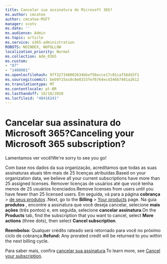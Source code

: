 ```yaml
---
title: Cancelar sua assinatura do Microsoft 365?
ms.author: cmcatee
author: cmcatee-MSFT
manager: scotv
ms.date: ''
ms.audience: Admin
ms.topic: article
ms.service: o365-administration
ROBOTS: NOINDEX, NOFOLLOW
localization_priority: Normal
ms.collection: Adm_O365
ms.custom:
- "87"
- "1400001"
ms.openlocfilehash: 9ff327348002634bbef56ecce17c01caf58dd3f1
ms.sourcegitcommit: beb9715ac0c8e8333fef6764ecd346b7401a2612
ms.translationtype: MT
ms.contentlocale: pt-BR
ms.lasthandoff: 10/10/2020
ms.locfileid: "48416241"
---
```

# <a name="canceling-your-microsoft-365-subscription"></a><span data-ttu-id="38195-102">Cancelar sua assinatura do Microsoft 365?</span><span class="sxs-lookup"><span data-stu-id="38195-102">Canceling your Microsoft 365 subscription?</span></span>

<span data-ttu-id="38195-103">Lamentamos ver você!</span><span class="sxs-lookup"><span data-stu-id="38195-103">We're sorry to see you go!</span></span>
  
<span data-ttu-id="38195-104">Com base nos dados da sua organização, acreditamos que todas as suas assinaturas atuais têm mais de 25 licenças atribuídas.</span><span class="sxs-lookup"><span data-stu-id="38195-104">Based on your organization data, we believe all your current subscriptions have more than 25 assigned licenses.</span></span> <span data-ttu-id="38195-105">Remover licenças de usuários até que você tenha menos de 25 usuários licenciados.</span><span class="sxs-lookup"><span data-stu-id="38195-105">Remove licenses from users until you have fewer than 25 licensed users.</span></span> <span data-ttu-id="38195-106">Em seguida, vá para a página **cobrança** \> [de seus produtos](https://go.microsoft.com/fwlink/p/?linkid=842054) .</span><span class="sxs-lookup"><span data-stu-id="38195-106">Next, go to the **Billing** \> [Your products](https://go.microsoft.com/fwlink/p/?linkid=842054) page.</span></span> <span data-ttu-id="38195-107">Na guia **produtos** , encontre a assinatura que você deseja cancelar, selecione **mais ações** (três pontos) e, em seguida, selecione **cancelar assinatura**.</span><span class="sxs-lookup"><span data-stu-id="38195-107">On the **Products** tab, find the subscription that you want to cancel, select **More actions** (three dots), then select **Cancel subscription**.</span></span>

<span data-ttu-id="38195-108">**Reembolso:** Qualquer crédito rateado será retornado para você no próximo ciclo de cobrança.</span><span class="sxs-lookup"><span data-stu-id="38195-108">**Refund:** Any prorated credit will be returned to you within the next billing cycle.</span></span>

<span data-ttu-id="38195-109">Para saber mais, confira [cancelar sua assinatura](https://docs.microsoft.com/microsoft-365/commerce/subscriptions/cancel-your-subscription).</span><span class="sxs-lookup"><span data-stu-id="38195-109">To learn more, see [Cancel your subscription](https://docs.microsoft.com/microsoft-365/commerce/subscriptions/cancel-your-subscription).</span></span>
